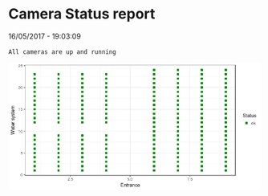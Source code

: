 Camera Status report
================
16/05/2017 - 19:03:09

    All cameras are up and running

![](camreport_files/figure-markdown_github/unnamed-chunk-2-1.png)
